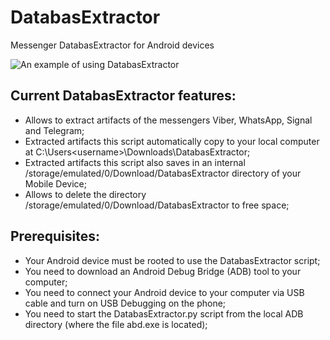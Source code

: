 # DatabasExtractor
Messenger DatabasExtractor for Android devices

![An example of using DatabasExtractor](https://github.com/user-attachments/assets/891ab671-9f63-43a8-938b-e4aa3872d905)

## Current DatabasExtractor features:
- Allows to extract artifacts of the messengers Viber, WhatsApp, Signal and Telegram;
- Extracted artifacts this script automatically copy to your local computer at C:\Users\<username>\Downloads\DatabasExtractor;
- Extracted artifacts this script also saves in an internal /storage/emulated/0/Download/DatabasExtractor directory of your Mobile Device;
- Allows to delete the directory /storage/emulated/0/Download/DatabasExtractor to free space;

## Prerequisites:
- Your Android device must be rooted to use the DatabasExtractor script;
- You need to download an Android Debug Bridge (ADB) tool to your computer;
- You need to connect your Android device to your computer via USB cable and turn on USB Debugging on the phone;
- You need to start the DatabasExtractor.py script from the local ADB directory (where the file abd.exe is located);
